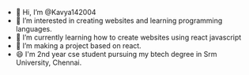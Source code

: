 - 👋 Hi, I’m @Kavya142004
- 👀 I’m interested in creating websites and learning programming languages.
- 🌱 I’m currently learning how to create websites using react javascript 
- 💞️ I’m making a project based on react.
- 😄 I'm 2nd year cse student pursuing my btech degree in Srm University, Chennai.

<!---
Kavya142004/Kavya142004 is a ✨ special ✨ repository because its `README.md` (this file) appears on your GitHub profile.
You can click the Preview link to take a look at your changes.
--->
